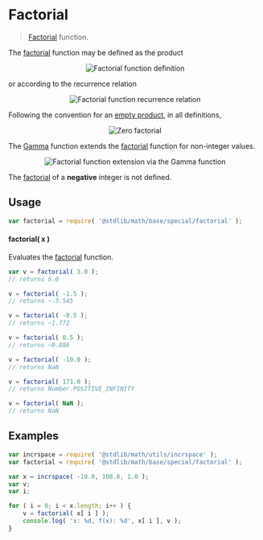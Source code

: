 # Factorial

> [Factorial][factorial-function] function.

<section class="intro">

The [factorial][factorial-function] function may be defined as the product

<!-- <equation class="equation" label="eq:factorial_function" align="center" raw="n! = \prod_{k=1}^n k" alt="Factorial function definition"> -->

<div class="equation" align="center" data-raw-text="n! = \prod_{k=1}^n k" data-equation="eq:factorial_function">
    <img src="https://cdn.rawgit.com/stdlib-js/stdlib/bb29798906e119fcb2af99e94b60407a270c9b32/lib/node_modules/@stdlib/math/base/special/factorial/docs/img/equation_factorial_function.svg" alt="Factorial function definition">
    <br>
</div>

<!-- </equation> -->

or according to the recurrence relation

<!-- <equation class="equation" label="eq:factorial_recurrence_relation" align="center" raw="n! = \begin{cases}1 & \textrm{if } n = 0,\\(n-1)! \times n & \textrm{if } n > 1\end{cases}" alt="Factorial function recurrence relation"> -->

<div class="equation" align="center" data-raw-text="n! = \begin{cases}1 &amp; \textrm{if } n = 0,\\(n-1)! \times n &amp; \textrm{if } n &gt; 1\end{cases}" data-equation="eq:factorial_recurrence_relation">
    <img src="https://cdn.rawgit.com/stdlib-js/stdlib/bb29798906e119fcb2af99e94b60407a270c9b32/lib/node_modules/@stdlib/math/base/special/factorial/docs/img/equation_factorial_recurrence_relation.svg" alt="Factorial function recurrence relation">
    <br>
</div>

<!-- </equation> -->

Following the convention for an [empty product][empty-product], in all definitions,

<!-- <equation class="equation" label="eq:zero_factorial" align="center" raw="0! = 1" alt="Zero factorial"> -->

<div class="equation" align="center" data-raw-text="0! = 1" data-equation="eq:zero_factorial">
    <img src="https://cdn.rawgit.com/stdlib-js/stdlib/bb29798906e119fcb2af99e94b60407a270c9b32/lib/node_modules/@stdlib/math/base/special/factorial/docs/img/equation_zero_factorial.svg" alt="Zero factorial">
    <br>
</div>

<!-- </equation> -->

The [Gamma][@stdlib/math/base/special/gamma] function extends the [factorial][factorial-function] function for non-integer values.

<!-- <equation class="equation" label="eq:factorial_function_and_gamma" align="center" raw="n! = \Gamma(n+1)" alt="Factorial function extension via the Gamma function"> -->

<div class="equation" align="center" data-raw-text="n! = \Gamma(n+1)" data-equation="eq:factorial_function_and_gamma">
    <img src="https://cdn.rawgit.com/stdlib-js/stdlib/bb29798906e119fcb2af99e94b60407a270c9b32/lib/node_modules/@stdlib/math/base/special/factorial/docs/img/equation_factorial_function_and_gamma.svg" alt="Factorial function extension via the Gamma function">
    <br>
</div>

<!-- </equation> -->

The [factorial][factorial-function] of a **negative** integer is not defined.

</section>

<!-- /.intro -->

<section class="usage">

## Usage

```javascript
var factorial = require( '@stdlib/math/base/special/factorial' );
```

#### factorial( x )

Evaluates the [factorial][factorial-function] function.

```javascript
var v = factorial( 3.0 );
// returns 6.0

v = factorial( -1.5 );
// returns ~-3.545

v = factorial( -0.5 );
// returns ~1.772

v = factorial( 0.5 );
// returns ~0.886

v = factorial( -10.0 );
// returns NaN

v = factorial( 171.0 );
// returns Number.POSITIVE_INFINITY

v = factorial( NaN );
// returns NaN
```

</section>

<!-- /.usage -->

<section class="examples">

## Examples

```javascript
var incrspace = require( '@stdlib/math/utils/incrspace' );
var factorial = require( '@stdlib/math/base/special/factorial' );

var x = incrspace( -10.0, 100.0, 1.0 );
var v;
var i;

for ( i = 0; i < x.length; i++ ) {
    v = factorial( x[ i ] );
    console.log( 'x: %d, f(x): %d', x[ i ], v );
}
```

</section>

<!-- /.examples -->

<section class="links">

[@stdlib/math/base/special/gamma]: https://github.com/stdlib-js/stdlib/tree/develop/lib/node_modules/%40stdlib/math/base/special/gamma

[factorial-function]: https://en.wikipedia.org/wiki/Factorial

[empty-product]: https://en.wikipedia.org/wiki/Empty_product

</section>

<!-- /.links -->
